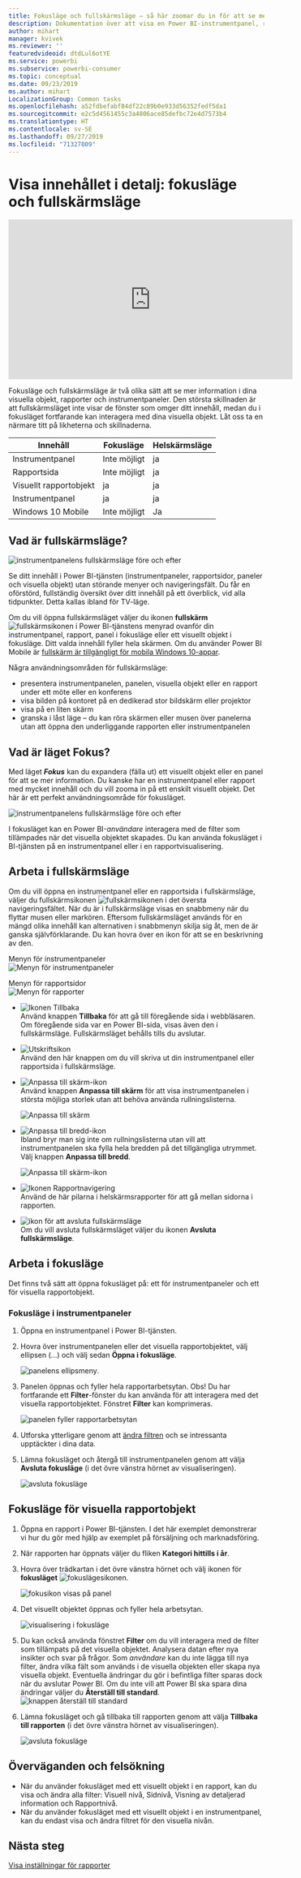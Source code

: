 ```yaml
---
title: Fokusläge och fullskärmsläge – så här zoomar du in för att se mer information
description: Dokumentation över att visa en Power BI-instrumentpanel, rapport eller visuellt rapportobjekt i fokusläge eller i fullskärmsläge
author: mihart
manager: kvivek
ms.reviewer: ''
featuredvideoid: dtdLul6otYE
ms.service: powerbi
ms.subservice: powerbi-consumer
ms.topic: conceptual
ms.date: 09/23/2019
ms.author: mihart
LocalizationGroup: Common tasks
ms.openlocfilehash: a52fdbefabf84df22c89b0e933d56352fedf5da1
ms.sourcegitcommit: e2c5d4561455c3a4806ace85defbc72e4d7573b4
ms.translationtype: HT
ms.contentlocale: sv-SE
ms.lasthandoff: 09/27/2019
ms.locfileid: "71327809"
---
```

# <a name="display-content-in-more-detail-focus-mode-and-full-screen-mode"></a>Visa innehållet i detalj: fokusläge och fullskärmsläge

<iframe width="560" height="315" src="https://www.youtube.com/embed/dtdLul6otYE" frameborder="0" allowfullscreen></iframe>

Fokusläge och fullskärmsläge är två olika sätt att se mer information i dina visuella objekt, rapporter och instrumentpaneler.  Den största skillnaden är att fullskärmsläget inte visar de fönster som omger ditt innehåll, medan du i fokusläget fortfarande kan interagera med dina visuella objekt. Låt oss ta en närmare titt på likheterna och skillnaderna.  

|Innehåll    | Fokusläge  |Helskärmsläge  |
|---------|---------|----------------------|
|Instrumentpanel     |   Inte möjligt     | ja |
|Rapportsida   | Inte möjligt  | ja|
|Visuellt rapportobjekt | ja    | ja |
|Instrumentpanel | ja    | ja |
|Windows 10 Mobile | Inte möjligt | Ja |

## <a name="what-is-full-screen-mode"></a>Vad är fullskärmsläge?

![instrumentpanelens fullskärmsläge före och efter](media/end-user-focus/power-bi-dashboards-focus.png)

Se ditt innehåll i Power BI-tjänsten (instrumentpaneler, rapportsidor, paneler och visuella objekt) utan störande menyer och navigeringsfält.  Du får en oförstörd, fullständig översikt över ditt innehåll på ett överblick, vid alla tidpunkter. Detta kallas ibland för TV-läge.   

Om du vill öppna fullskärmsläget väljer du ikonen **fullskärm** ![fullskärmsikonen ](media/end-user-focus/power-bi-full-screen-icon.png) i Power BI-tjänstens menyrad ovanför din instrumentpanel, rapport, panel i fokusläge eller ett visuellt objekt i fokusläge.  Ditt valda innehåll fyller hela skärmen.
Om du använder Power BI Mobile är [fullskärm är tillgängligt för mobila Windows 10-appar](./mobile/mobile-windows-10-app-presentation-mode.md). 

Några användningsområden för fullskärmsläge:

* presentera instrumentpanelen, panelen, visuella objekt eller en rapport under ett möte eller en konferens
* visa bilden på kontoret på en dedikerad stor bildskärm eller projektor
* visa på en liten skärm
* granska i låst läge – du kan röra skärmen eller musen över panelerna utan att öppna den underliggande rapporten eller instrumentpanelen

## <a name="what-is-focus-mode"></a>Vad är läget Fokus?

Med läget ***Fokus*** kan du expandera (fälla ut) ett visuellt objekt eller en panel för att se mer information.  Du kanske har en instrumentpanel eller rapport med mycket innehåll och du vill zooma in på ett enskilt visuellt objekt.  Det här är ett perfekt användningsområde för fokusläget.  

![instrumentpanelens fullskärmsläge före och efter](media/end-user-focus/power-bi-compare-dash.png)

I fokusläget kan en Power BI-*användare* interagera med de filter som tillämpades när det visuella objektet skapades.  Du kan använda fokusläget i BI-tjänsten på en instrumentpanel eller i en rapportvisualisering.

## <a name="working-in-full-screen-mode"></a>Arbeta i fullskärmsläge

Om du vill öppna en instrumentpanel eller en rapportsida i fullskärmsläge, väljer du fullskärmsikonen ![fullskärmsikonen](media/end-user-focus/power-bi-full-screen-icon.png) i det översta navigeringsfältet. När du är i fullskärmsläge visas en snabbmeny när du flyttar musen eller markören. Eftersom fullskärmsläget används för en mängd olika innehåll kan alternativen i snabbmenyn skilja sig åt, men de är ganska självförklarande.  Du kan hovra över en ikon för att se en beskrivning av den.

Menyn för instrumentpaneler    
![Menyn för instrumentpaneler](media/end-user-focus/power-bi-full-screen-dash.png)    

Menyn för rapportsidor    
![Menyn för rapporter](media/end-user-focus/power-bi-report-full-screen.png)    

  * ![Ikonen Tillbaka](media/end-user-focus/power-bi-back-icon.png)    
  Använd knappen **Tillbaka** för att gå till föregående sida i webbläsaren. Om föregående sida var en Power BI-sida, visas även den i fullskärmsläge.  Fullskärmsläget behålls tills du avslutar.

  * ![Utskriftsikon](media/end-user-focus/power-bi-print-icon.png)    
  Använd den här knappen om du vill skriva ut din instrumentpanel eller rapportsida i fullskärmsläge.

  * ![Anpassa till skärm-ikon](media/end-user-focus/power-bi-fit-to-screen-icon.png)    
    Använd knappen **Anpassa till skärm** för att visa instrumentpanelen i största möjliga storlek utan att behöva använda rullningslisterna.  

    ![Anpassa till skärm](media/end-user-focus/power-bi-fit-screen.png)

  * ![Anpassa till bredd-ikon](media/end-user-focus/power-bi-fit-width.png)       
    Ibland bryr man sig inte om rullningslisterna utan vill att instrumentpanelen ska fylla hela bredden på det tillgängliga utrymmet. Välj knappen **Anpassa till bredd**.    

    ![Anpassa till skärm-ikon](media/end-user-focus/power-bi-fit-to-width-new.png)

  * ![Ikonen Rapportnavigering](media/end-user-focus/power-bi-report-nav2.png)       
    Använd de här pilarna i helskärmsrapporter för att gå mellan sidorna i rapporten.    
  * ![ikon för att avsluta fullskärmsläge](media/end-user-focus/exit-fullscreen-new.png)     
  Om du vill avsluta fullskärmsläget väljer du ikonen **Avsluta fullskärmsläge**.

      

## <a name="working-in-focus-mode"></a>Arbeta i fokusläge

Det finns två sätt att öppna fokusläget på: ett för instrumentpaneler och ett för visuella rapportobjekt.

### <a name="focus-mode-in-dashboards"></a>Fokusläge i instrumentpaneler

1. Öppna en instrumentpanel i Power BI-tjänsten.

2. Hovra över instrumentpanelen eller det visuella rapportobjektet, välj ellipsen (...) och välj sedan **Öppna i fokusläge**.

    ![panelens ellipsmeny](media/end-user-focus/power-bi-dashboard-focus.png).

2. Panelen öppnas och fyller hela rapportarbetsytan. Obs! Du har fortfarande ett **Filter**-fönster du kan använda för att interagera med det visuella rapportobjektet. Fönstret **Filter** kan komprimeras. 

   ![panelen fyller rapportarbetsytan](media/end-user-focus/power-bi-focus-filter.png)

4. Utforska ytterligare genom att [ändra filtren](end-user-report-filter.md) och se intressanta upptäckter i dina data.  

5. Lämna fokusläget och återgå till instrumentpanelen genom att välja **Avsluta fokusläge** (i det övre vänstra hörnet av visualiseringen).

    ![avsluta fokusläge](media/end-user-focus/power-bi-exit.png)    


## <a name="focus-mode-for-report-visuals"></a>Fokusläge för visuella rapportobjekt

1. Öppna en rapport i Power BI-tjänsten.  I det här exemplet demonstrerar vi hur du gör med hjälp av exemplet på försäljning och marknadsföring.

1. När rapporten har öppnats väljer du fliken **Kategori hittills i år**.

2. Hovra över trädkartan i det övre vänstra hörnet och välj ikonen för **fokusläget** ![fokuslägesikonen](media/end-user-focus/pbi_popout.jpg).  

   ![fokusikon visas på panel](media/end-user-focus/power-bi-hover-focus-icon.png)
2. Det visuellt objektet öppnas och fyller hela arbetsytan.

   ![visualisering i fokusläge](media/end-user-focus/power-bi-display-focus-new.png)

3. Du kan också använda fönstret **Filter** om du vill interagera med de filter som tillämpats på det visuella objektet. Analysera datan efter nya insikter och svar på frågor. Som *användare* kan du inte lägga till nya filter, ändra vilka fält som används i de visuella objekten eller skapa nya visuella objekt.  Eventuella ändringar du gör i befintliga filter sparas dock när du avslutar Power BI. Om du inte vill att Power BI ska spara dina ändringar väljer du **Återställ till standard**. ![knappen återställ till standard](media/end-user-focus/power-bi-resets.png)  


5. Lämna fokusläget och gå tillbaka till rapporten genom att välja **Tillbaka till rapporten** (i det övre vänstra hörnet av visualiseringen).

    ![avsluta fokusläge](media/end-user-focus/power-bi-back-to-report.png)  

## <a name="considerations-and-troubleshooting"></a>Överväganden och felsökning

* När du använder fokusläget med ett visuellt objekt i en rapport, kan du visa och ändra alla filter: Visuell nivå, Sidnivå, Visning av detaljerad information och Rapportnivå.    
* När du använder fokusläget med ett visuellt objekt i en instrumentpanel, kan du endast visa och ändra filtret för den visuella nivån.

## <a name="next-steps"></a>Nästa steg

[Visa inställningar för rapporter](end-user-report-view.md)